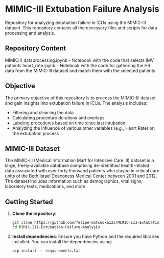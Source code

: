 # MIMIC-III Extubation Failure Analysis

Repository for analyzing extubation failure in ICUs using the MIMIC-III dataset. This repository contains all the necessary files and scripts for data processing and analysis.

## Repository Content

MIMICIII_dataprocessing.ipynb - Notebook with the code that selects IMV patients 
heart_rate.ipynb - Notebook with the code for gathering the HR data from the MIMIC-III dataset and match them with the selected patients

## Objective

The primary objective of this repository is to process the MIMIC-III dataset and gain insights into extubation failure in ICUs. The analysis includes:

- Filtering and cleaning the data
- Calculating procedure durations and overlaps
- Labeling procedures based on time since last intubation
- Analyzing the influence of various other variables (e.g., Heart Rate) on the extubation process

## MIMIC-III Dataset

The MIMIC-III (Medical Information Mart for Intensive Care III) dataset is a large, freely-available database comprising de-identified health-related data associated with over forty thousand patients who stayed in critical care units of the Beth Israel Deaconess Medical Center between 2001 and 2012. The dataset includes information such as demographics, vital signs, laboratory tests, medications, and more.



## Getting Started

1. **Clone the repository**:
    ```sh
    git clone https://github.com/felipe-matsuoka123/MIMIC-III-Extubation-Failure-Analysis
    cd MIMIC-III-Extubation-Failure-Analysis
    ```

2. **Install dependencies**:
    Ensure you have Python and the required libraries installed. You can install the dependencies using:
    ```sh
    pip install -r requirements.txt
    ```


